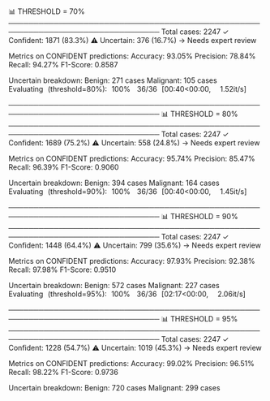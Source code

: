 📊 THRESHOLD = 70%
────────────────────────────────────────────────────────────────────────────────
  Total cases: 2247
  ✓ Confident: 1871 (83.3%)
  ⚠️  Uncertain: 376 (16.7%) → Needs expert review

  Metrics on CONFIDENT predictions:
    Accuracy:  93.05%
    Precision: 78.84%
    Recall:    94.27%
    F1-Score:  0.8587

  Uncertain breakdown:
    Benign: 271 cases
    Malignant: 105 cases
Evaluating (threshold=80%): 100%
 36/36 [00:40<00:00,  1.52it/s]

────────────────────────────────────────────────────────────────────────────────
📊 THRESHOLD = 80%
────────────────────────────────────────────────────────────────────────────────
  Total cases: 2247
  ✓ Confident: 1689 (75.2%)
  ⚠️  Uncertain: 558 (24.8%) → Needs expert review

  Metrics on CONFIDENT predictions:
    Accuracy:  95.74%
    Precision: 85.47%
    Recall:    96.39%
    F1-Score:  0.9060

  Uncertain breakdown:
    Benign: 394 cases
    Malignant: 164 cases
Evaluating (threshold=90%): 100%
 36/36 [00:40<00:00,  1.45it/s]

────────────────────────────────────────────────────────────────────────────────
📊 THRESHOLD = 90%
────────────────────────────────────────────────────────────────────────────────
  Total cases: 2247
  ✓ Confident: 1448 (64.4%)
  ⚠️  Uncertain: 799 (35.6%) → Needs expert review

  Metrics on CONFIDENT predictions:
    Accuracy:  97.93%
    Precision: 92.38%
    Recall:    97.98%
    F1-Score:  0.9510

  Uncertain breakdown:
    Benign: 572 cases
    Malignant: 227 cases
Evaluating (threshold=95%): 100%
 36/36 [02:17<00:00,  2.06it/s]

────────────────────────────────────────────────────────────────────────────────
📊 THRESHOLD = 95%
────────────────────────────────────────────────────────────────────────────────
  Total cases: 2247
  ✓ Confident: 1228 (54.7%)
  ⚠️  Uncertain: 1019 (45.3%) → Needs expert review

  Metrics on CONFIDENT predictions:
    Accuracy:  99.02%
    Precision: 96.51%
    Recall:    98.22%
    F1-Score:  0.9736

  Uncertain breakdown:
    Benign: 720 cases
    Malignant: 299 cases